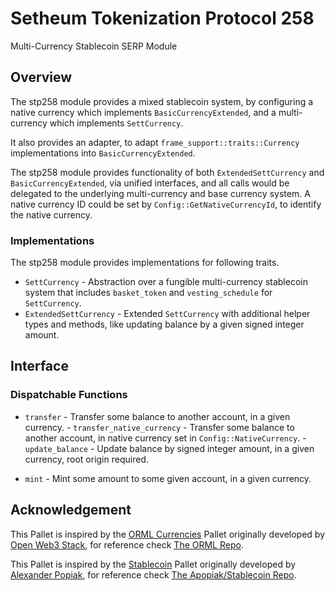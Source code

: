 # Setheum Tokenization Protocol 258
Multi-Currency Stablecoin SERP Module

## Overview
  The stp258 module provides a mixed stablecoin system, by configuring a
 native currency which implements `BasicCurrencyExtended`, and a
 multi-currency which implements `SettCurrency`.

 It also provides an adapter, to adapt `frame_support::traits::Currency`
 implementations into `BasicCurrencyExtended`.

 The stp258 module provides functionality of both `ExtendedSettCurrency`
 and `BasicCurrencyExtended`, via unified interfaces, and all calls would be
 delegated to the underlying multi-currency and base currency system.
 A native currency ID could be set by `Config::GetNativeCurrencyId`, to
 identify the native currency.

 ### Implementations

 The stp258 module provides implementations for following traits.

 - `SettCurrency` - Abstraction over a fungible multi-currency stablecoin system 
 that includes `basket_token` and `vesting_schedule` for `SettCurrency`.
 - `ExtendedSettCurrency` - Extended `SettCurrency` with additional helper
   types and methods, like updating balance
 by a given signed integer amount.

 ## Interface

 ### Dispatchable Functions
 - `transfer` - Transfer some balance to another account, in a given   currency. - `transfer_native_currency` - Transfer some balance to another account, in   native currency set in `Config::NativeCurrency`. - `update_balance` - Update balance by signed integer amount, in a given  currency, root origin required.

 - `mint` - Mint some amount to some given account, in a given
   currency.
   
## Acknowledgement

This Pallet is inspired by the [ORML Currencies](https://github.com/open-web3-stack/open-runtime-module-library/blob/master/currencies) Pallet originally developed by [Open Web3 Stack](https://github.com/open-web3-stack/), for reference check [The ORML Repo](https://github.com/open-web3-stack/open-runtime-module-library).

This Pallet is inspired by the [Stablecoin](https://github.com/apopiak/stablecoin) Pallet originally developed by [Alexander Popiak](https://github.com/apopiak), for reference check [The Apopiak/Stablecoin Repo](https://github.com/apopiak/stablecoin).
